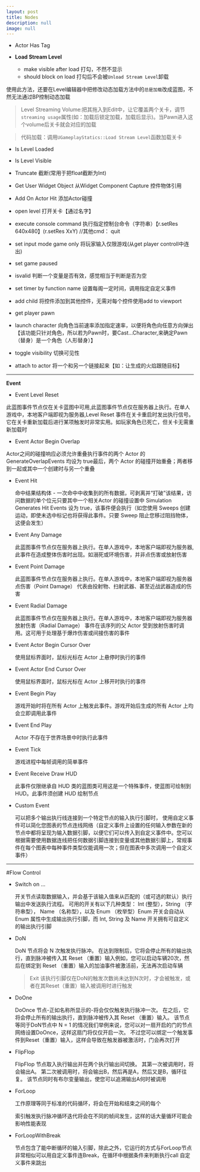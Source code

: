 ```yaml
---
layout: post
title: Nodes
description: null
image: null
---
```


- Actor Has Tag

- **Load Stream Level**
    - make visible after load 打勾，不然不显示
    - should block on load 打勾后不会被`Unload Stream Level`卸载

使用此方法，还要在Level编辑器中把修改动态加载方法中的`总是加载`改成蓝图，不然无法通过BP控制动态加载
>Level Streaming Volume:把其拖入到Edit中，让它覆盖两个关卡，调节`streaming usage`属性(如：加载后锁定加载，加载后显示)。当Pawn进入这个volume后关卡就会对应的加载

>代码加载：调用`UGameplayStatics::Load Stream Level`函数加载关卡

- Is Level Loaded
- Is Level Visible

- Truncate    截断(常用于把float截断为Int)

- Get User Widget Object    从Widget Component Capture 控件物体引用

- Add On Actor Hit  添加Actor碰撞

- open level 打开关卡【通过名字】

- execute console command 执行指定控制台命令（字符串）【r.setRes 640x480】(r.setRes XxY) //其他cmd： quit

- set input mode game only 将玩家输入仅限游戏(从get player controll中连出)

- set game paused

- isvalid 判断一个变量是否有效，感觉相当于判断是否为空

- set timer by function name 设置每阁一定时间，调用指定自定义事件

- add child 将控件添加到其他控件，无需对每个控件使用add to viewport

- get player pawn 

- launch character 向角色当前速率添加指定速率，以便将角色向任意方向弹出【该功能只针对角色，所以若为Pawn时，要Cast...Character,来确定Pawn（替身）是一个角色（人形替身）】

- toggle visibility   切换可见性

- attach to actor 将一个和另一个链接起来【如：让生成的火焰跟随目标】

---

**Event**

- Event Level Reset

此蓝图事件节点仅在关卡蓝图中可用,此蓝图事件节点仅在服务器上执行。在单人游戏中，本地客户端即视为服务器,Level Reset 事件在关卡重启时发出执行信号。它在关卡重新加载后进行某项触发时非常实用。如玩家角色已死亡，但关卡无需重新加载时

- Event Actor Begin Overlap

Actor之间的碰撞响应必须允许重叠执行事件的两个 Actor 的 GenerateOverlapEvents 均设为 true最后，两个 Actor 的碰撞开始重叠；两者移到一起或其中一个创建时与另一个重叠

- Event Hit

    命中结果结构体 - 一次命中中收集到的所有数据，可剥离并“打破”该结果，访问数据的单个位元只要其中一个相关Actor 的碰撞设置中 Simulation Generates Hit Events 设为 true，该事件便会执行（如您使用 Sweeps 创建运动，即使未选中标记也将获得此事件。只要 Sweep 阻止您移过阻挡物体，这便会发生）

- Event Any Damage

    此蓝图事件节点仅在服务器上执行。在单人游戏中，本地客户端即视为服务器,此事件在造成整体伤害时出现。如溺死或环境伤害，并非点伤害或放射伤害

- Event Point Damage

    此蓝图事件节点仅在服务器上执行。在单人游戏中，本地客户端即视为服务器点伤害（Point Damage） 代表由投射物、扫射武器、甚至近战武器造成的伤害

- Event Radial Damage

    此蓝图事件节点仅在服务器上执行。在单人游戏中，本地客户端即视为服务器放射伤害（Radial Damage） 事件在该序列的父 Actor 受到放射伤害时调用。这可用于处理基于爆炸伤害或间接伤害的事件

- Event Actor Begin Cursor Over

    使用鼠标界面时，鼠标光标在 Actor 上悬停时执行的事件

- Event Actor End Cursor Over

    使用鼠标界面时，鼠标光标在 Actor 上移开时执行的事件

- Event Begin Play

    游戏开始时将在所有 Actor 上触发此事件。游戏开始后生成的所有 Actor 上均会立即调用此事件

- Event End Play

    Actor 不存在于世界场景中时执行此事件

- Event Tick

    游戏进程中每帧调用的简单事件

- Event Receive Draw HUD

    此事件仅限继承自 HUD 类的蓝图类可用这是一个特殊事件，使蓝图可绘制到 HUD。此事件须创建 HUD 绘制节点

- Custom Event

    可以把多个输出执行线连接到一个特定节点的输入执行引脚时， 使用自定义事件可以简化您图表的节点连线网络（自定义事件上设置的任何输入参数在新的节点中都将呈现为输入数据引脚，以便它们可以传入到自定义事件中。您可以根据需要使用数据连线把任何数据引脚连接到变量或其他数据引脚上，常规事件在每个图表中每种事件类型仅能调用一次；但在图表中多次调用一个自定义事件）

---

#Flow Control
- Switch on ...

    开关节点读取数据输入，并会基于该输入值来从匹配的（或可选的默认）执行输出中发送执行流程。 可用的开关有以下几种类型： Int (整型），String （字符串型）， Name （名称型），以及 Enum （枚举型）Enum 开关会自动从 Enum 属性中生成输出执行引脚，而 Int, String 及 Name 开关拥有可自定义的输出执行引脚

- DoN

    DoN 节点将会 N 次触发执行脉冲。 在达到限制后，它将会停止所有的输出执行，直到脉冲被传入其 Reset （重置）输入例如，您可以启动车辆20次，然后在绑定到 Reset （重置）输入的加油事件被激活前，无法再次启动车辆
    >Exit
        该执行引脚仅在DoN的触发次数尚未达到N次时，才会被触发，或者在其Reset（重置）输入被调用时进行触发

- DoOne

    DoOnce 节点-正如名称所显示的-将会仅仅触发执行脉冲一次。 在之后，它将会停止所有的输出执行，直到脉冲被传入其 Reset （重置）输入。 该节点等同于DoN节点中 N = 1 的情况我们举例来说，您可以对一扇开启的门的节点网络设置DoOnce，这样这扇门将仅仅开启一次。 不过您可以绑定一个触发事件到Reset（重置）输入，这样会导致在触发器被激活时，门会再次打开

- FlipFlop

    FlipFlop 节点取入执行输出并在两个执行输出间切换。 其第一次被调用时，将会输出A。 第二次被调用时，将会输出B，然后再是A，然后又是B，循环往复。 该节点同时有布尔变量输出，使您可以追溯输出A何时被调用

- ForLoop

    工作原理等同于标准的代码循环，将会在开始和结束之间的每个

    索引触发执行脉冲循环迭代将会在不同的帧间发生，这样的话大量循环可能会影响性能表现

- ForLoopWithBreak

    节点包含了能中断循环的输入引脚，除此之外，它运行的方式与ForLoop节点非常相似可以用自定义事件连Break，在循环中根据条件来判断执行call 自定义事件来跳出




